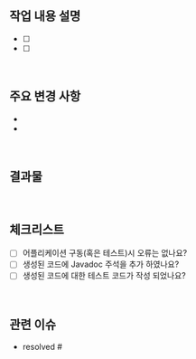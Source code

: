 ## 작업 내용 설명
- [ ] <!-- 작업 내용 작성 -->
- [ ] <!-- 작업 내용 작성 -->

<br/>

## 주요 변경 사항
- <!-- 변경 사항 작성 -->
- <!-- 변경 사항 작성 -->

<br/>

## 결과물
<!-- 결과 화면 캡처 -->

<br/>

## 체크리스트
- [ ] 어플리케이션 구동(혹은 테스트)시 오류는 없나요?
- [ ] 생성된 코드에 Javadoc 주석을 추가 하였나요?
- [ ] 생성된 코드에 대한 테스트 코드가 작성 되었나요?

<br/>

## 관련 이슈
- resolved # <!-- 이슈번호 -->
